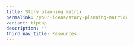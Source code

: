 ```yaml
---
title: Story planning matrix
permalink: /your-ideas/story-planning-matrix/
variant: tiptap
description: ""
third_nav_title: Resources
---
```

